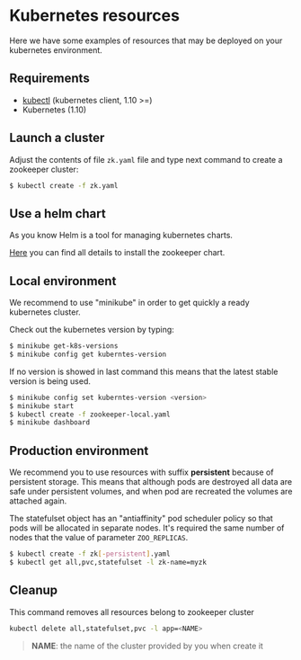 # Kubernetes resources

Here we have some examples of resources that may be deployed on your kubernetes environment.

## Requirements

- [kubectl](https://kubernetes.io/docs/tasks/tools/install-kubectl/) (kubernetes client, 1.10 \>=)
- Kubernetes (1.10)

## Launch a cluster

Adjust the contents of file `zk.yaml` file and type next command to create a zookeeper cluster:

```bash
$ kubectl create -f zk.yaml
```

## Use a helm chart

As you know Helm is a tool for managing kubernetes charts.

[Here](helm) you can find all details to install the zookeeper chart.

## Local environment

We recommend to use "minikube" in order to get quickly a ready kubernetes cluster.

Check out the kubernetes version by typing:

```bash
$ minikube get-k8s-versions
$ minikube config get kuberntes-version
```

If no version is showed in last command this means that the latest stable version is being used.

```bash
$ minikube config set kuberntes-version <version>
$ minikube start
$ kubectl create -f zookeeper-local.yaml
$ minikube dashboard
```

## Production environment

We recommend you to use resources with suffix **persistent** because of persistent storage.
This means that although pods are destroyed all data are safe under persistent volumes, and when pod are recreated the volumes are attached again.

The statefulset object has an "antiaffinity" pod scheduler policy so that pods will be allocated in separate nodes.
It's required the same number of nodes that the value of parameter `ZOO_REPLICAS`.

```bash
$ kubectl create -f zk[-persistent].yaml
$ kubectl get all,pvc,statefulset -l zk-name=myzk
```

## Cleanup

This command removes all resources belong to zookeeper cluster

```bash
kubectl delete all,statefulset,pvc -l app=<NAME>
```

> **NAME**: the name of the cluster provided by you when create it